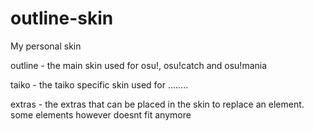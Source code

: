 # outline-skin
 My personal skin

outline - the main skin used for osu!, osu!catch and osu!mania

taiko - the taiko specific skin used for ........

extras - the extras that can be placed in the skin to replace an element. some elements however doesnt fit anymore
